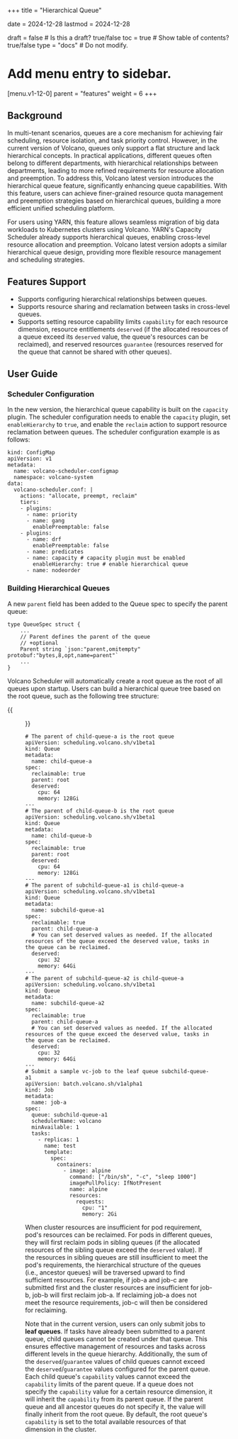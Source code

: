 +++
title = "Hierarchical Queue"

date = 2024-12-28
lastmod = 2024-12-28

draft = false  # Is this a draft? true/false
toc = true  # Show table of contents? true/false
type = "docs"  # Do not modify.

# Add menu entry to sidebar.
[menu.v1-12-0]
  parent = "features"
  weight = 6
+++

## Background
In multi-tenant scenarios, queues are a core mechanism for achieving fair scheduling, resource isolation, and task priority control. However, in the current version of Volcano, queues only support a flat structure and lack hierarchical concepts. In practical applications, different queues often belong to different departments, with hierarchical relationships between departments, leading to more refined requirements for resource allocation and preemption. To address this, Volcano latest version introduces the hierarchical queue feature, significantly enhancing queue capabilities. With this feature, users can achieve finer-grained resource quota management and preemption strategies based on hierarchical queues, building a more efficient unified scheduling platform.

For users using YARN, this feature allows seamless migration of big data workloads to Kubernetes clusters using Volcano. YARN's Capacity Scheduler already supports hierarchical queues, enabling cross-level resource allocation and preemption. Volcano latest version adopts a similar hierarchical queue design, providing more flexible resource management and scheduling strategies.

## Features Support
- Supports configuring hierarchical relationships between queues.
- Supports resource sharing and reclamation between tasks in cross-level queues.
- Supports setting resource capability limits `capability` for each resource dimension, resource entitlements `deserved` (if the allocated resources of a queue exceed its `deserved` value, the queue's resources can be reclaimed), and reserved resources `guarantee` (resources reserved for the queue that cannot be shared with other queues).

## User Guide
### Scheduler Configuration
In the new version, the hierarchical queue capability is built on the `capacity` plugin. The scheduler configuration needs to enable the `capacity` plugin, set `enableHierarchy` to `true`, and enable the `reclaim` action to support resource reclamation between queues. The scheduler configuration example is as follows:

```
kind: ConfigMap
apiVersion: v1
metadata:
  name: volcano-scheduler-configmap
  namespace: volcano-system
data:
  volcano-scheduler.conf: |
    actions: "allocate, preempt, reclaim"
    tiers:
    - plugins:
      - name: priority
      - name: gang
        enablePreemptable: false
    - plugins:
      - name: drf
        enablePreemptable: false
      - name: predicates
      - name: capacity # capacity plugin must be enabled
        enableHierarchy: true # enable hierarchical queue
      - name: nodeorder
```

### Building Hierarchical Queues
A new `parent` field has been added to the Queue spec to specify the parent queue:

```
type QueueSpec struct {
    ...
	// Parent defines the parent of the queue
	// +optional
	Parent string `json:"parent,omitempty" protobuf:"bytes,8,opt,name=parent"`
    ...
}
```

Volcano Scheduler will automatically create a root queue as the root of all queues upon startup. Users can build a hierarchical queue tree based on the root queue, such as the following tree structure:

{{<figure library="1" src="hierarchical-queue-example.png" title="Figure 1: Hierarchical Queue Example" width="50%">}}

```
# The parent of child-queue-a is the root queue
apiVersion: scheduling.volcano.sh/v1beta1
kind: Queue
metadata:
  name: child-queue-a
spec:
  reclaimable: true
  parent: root 
  deserved:
    cpu: 64
    memory: 128Gi
---
# The parent of child-queue-b is the root queue
apiVersion: scheduling.volcano.sh/v1beta1
kind: Queue
metadata:
  name: child-queue-b
spec:
  reclaimable: true
  parent: root 
  deserved:
    cpu: 64
    memory: 128Gi
---
# The parent of subchild-queue-a1 is child-queue-a
apiVersion: scheduling.volcano.sh/v1beta1
kind: Queue
metadata:
  name: subchild-queue-a1
spec:
  reclaimable: true
  parent: child-queue-a
  # You can set deserved values as needed. If the allocated resources of the queue exceed the deserved value, tasks in the queue can be reclaimed.
  deserved: 
    cpu: 32
    memory: 64Gi
---
# The parent of subchild-queue-a2 is child-queue-a
apiVersion: scheduling.volcano.sh/v1beta1
kind: Queue
metadata:
  name: subchild-queue-a2
spec:
  reclaimable: true
  parent: child-queue-a 
  # You can set deserved values as needed. If the allocated resources of the queue exceed the deserved value, tasks in the queue can be reclaimed.
  deserved: 
    cpu: 32
    memory: 64Gi
---
# Submit a sample vc-job to the leaf queue subchild-queue-a1
apiVersion: batch.volcano.sh/v1alpha1
kind: Job
metadata:
  name: job-a
spec:
  queue: subchild-queue-a1
  schedulerName: volcano
  minAvailable: 1
  tasks:
    - replicas: 1
      name: test
      template:
        spec:
          containers:
            - image: alpine
              command: ["/bin/sh", "-c", "sleep 1000"]
              imagePullPolicy: IfNotPresent
              name: alpine
              resources:
                requests:
                  cpu: "1"
                  memory: 2Gi
```

When cluster resources are insufficient for pod requirement, pod's resources can be reclaimed. For pods in different queues, they will first reclaim pods in sibling queues (if the allocated resources of the sibling queue exceed the `deserved` value). If the resources in sibling queues are still insufficient to meet the pod's requirements, the hierarchical structure of the queues (i.e., ancestor queues) will be traversed upward to find sufficient resources. For example, if job-a and job-c are submitted first and the cluster resources are insufficient for job-b, job-b will first reclaim job-a. If reclaiming job-a does not meet the resource requirements, job-c will then be considered for reclaiming.

Note that in the current version, users can only submit jobs to **leaf queues**. If tasks have already been submitted to a parent queue, child queues cannot be created under that queue. This ensures effective management of resources and tasks across different levels in the queue hierarchy. Additionally, the sum of the `deserved`/`guarantee` values of child queues cannot exceed the `deserved`/`guarantee` values configured for the parent queue. Each child queue's `capability` values cannot exceed the `capability` limits of the parent queue. If a queue does not specify the `capability` value for a certain resource dimension, it will inherit the `capability` from its parent queue. If the parent queue and all ancestor queues do not specify it, the value will finally inherit from the root queue. By default, the root queue's `capability` is set to the total available resources of that dimension in the cluster.
